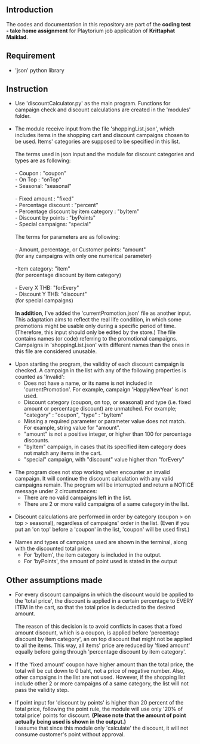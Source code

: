 ## Introduction

The codes and documentation in this repository are part of the **coding test - take home assignment** for Playtorium job
application of **Krittaphat Maiklad**.

## Requirement

- 'json' python library

## Instruction

- Use 'discountCalculator.py' as the main program. Functions for campaign check and discount calculations are created in
  the 'modules' folder.<br/><br/>
- The module receive input from the file 'shoppingList.json', which includes items in the shopping cart and discount
  campaigns chosen to be used. Items' categories are supposed to be specified in this list.<br/><br/> The terms used in
  json input and the module for discount categories and types are as following:<br/><br/>- Coupon : "coupon"<br/>- On
  Top : "onTop"
  <br/>- Seasonal: "seasonal"
  <br/><br/>- Fixed amount : "fixed"<br/>- Percentage discount : "percent"<br/>- Percentage discount by item
  category : "byItem"<br/>- Discount by points : "byPoints" <br/>- Special campaigns: "special" <br/><br/>The terms for
  parameters are as following:<br/><br/>- Amount, percentage, or Customer points: "amount" <br/>(for any campaigns with
  only one numerical parameter)<br/><br/>-Item category: "item"<br/>(for percentage discount by item
  category)<br/> <br/>- Every X THB: "forEvery"<br/>- Discount Y THB: "discount"<br/>(for special
  campaigns) <br/><br/> **In addition**, I've added the 'currentPromotion.json' file as another input. This adaptation
  aims to reflect the real life condition, in which some promotions might be usable only during a specific period of
  time. (Therefore, this input should only be edited by the store.) The file contains names (or code)
  referring to the promotional campaigns. Campaigns in 'shoppingList.json' with different names than the ones in this
  file are considered unusable.<br/><br/>
- Upon starting the program, the validity of each discount campaign is checked. A campaign in the list with any of the
  following properties is counted as 'Invalid':
    - Does not have a name, or its name is not included in 'currentPromotion'. For example, campaign 'HappyNewYear' is
      not used.
    - Discount category (coupon, on top, or seasonal) and type (i.e. fixed amount or percentage discount) are unmatched.
      For example; "category" : "coupon", "type" : "byItem"
    - Missing a required parameter or parameter value does not match. For example, string value for "amount".
    - "amount" is not a positive integer, or higher than 100 for percentage discounts.
    - "byItem" campaign, in cases that its specified item category does not match any items in the cart.
    - "special" campaign, with "discount" value higher than "forEvery"<br/><br/>
- The program does not stop working when encounter an invalid campaign. It will continue the discount calculation with
  any valid campaigns remain. The program will be interrupted and return a NOTICE message under 2 circumstances:
    - There are no valid campaigns left in the list.
    - There are 2 or more valid campaigns of a same category in the list.<br/><br/>
- Discount calculations are performed in order by category (coupon > on top > seasonal), regardless of campaigns' order
  in the list. (Even if you put an 'on top' before a 'coupon' in the list, 'coupon' will be used first.)<br/><br/>
- Names and types of campaigns used are shown in the terminal, along with the discounted total price.
    - For 'byItem', the item category is included in the output.
    - For 'byPoints', the amount of point used is stated in the output

## Other assumptions made

- For every discount campaigns in which the discount would be applied to the 'total price', the discount is applied in a
  certain percentage to EVERY ITEM in the cart, so that the total price is deducted to the desired amount. <br><br>The
  reason of this decision is to avoid conflicts in cases that a fixed amount discount, which is a coupon, is applied
  before 'percentage discount by item category', an on top discount that might not be applied to all the items. This
  way, all items' price are reduced by 'fixed amount' equally before going through 'percentage discount by item
  category'.
  <br/><br/>
- If the 'fixed amount' coupon have higher amount than the total price, the total will be cut down to 0 baht, not a
  price of negative number. Also, other campaigns in the list are not used. However, if the shopping list include other
  2 or more campaigns of a same category, the list will not pass the validity step.<br/><br/>
- If point input for 'discount by points' is higher than 20 percent of the total price, following the point rule, the
  module will use only '20% of total price' points for discount. **(Please note that the amount of point actually being
  used is shown in the output.)**<br/> I assume that since this module only 'calculate' the discount, it will not
  consume customer's point without approval.